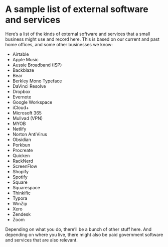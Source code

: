 
# A sample list of external software and services

Here’s a list of the kinds of external software and services that a small business might use and record here. This is based on our current and past home offices, and some other businesses we know:

- Airtable
- Apple Music
- Aussie Broadband (ISP)
- Backblaze
- Bear
- Berkley Mono Typeface
- DaVinci Resolve
- Dropbox
- Evernote
- Google Workspace
- iCloud+
- Microsoft 365
- Mullvad (VPN)
- MYOB
- Netlify
- Norton AntiVirus
- Obsidian
- Porkbun
- Procreate
- Quicken
- RackNerd
- ScreenFlow
- Shopify
- Spotify
- Square
- Squarespace
- Thinkific
- Typora
- WinZip
- Xero
- Zendesk
- Zoom

Depending on what you do, there’ll be a bunch of other stuff here. And depending on where you live, there might also be paid government software and services that are also relevant.
